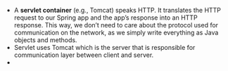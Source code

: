 - A **servlet container** (e.g., Tomcat) speaks HTTP. It translates the HTTP request to our Spring app and the app’s response into an HTTP response. This way, we don’t need to care about the protocol used for communication on the network, as we simply write everything as Java objects and methods.
- Servlet uses Tomcat which is the server that is responsible for communication layer between client and server.
- 